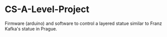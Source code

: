 # CS-A-Level-Project
Firmware (arduino) and software to control a layered statue similar to Franz Kafka's statue in Prague.
